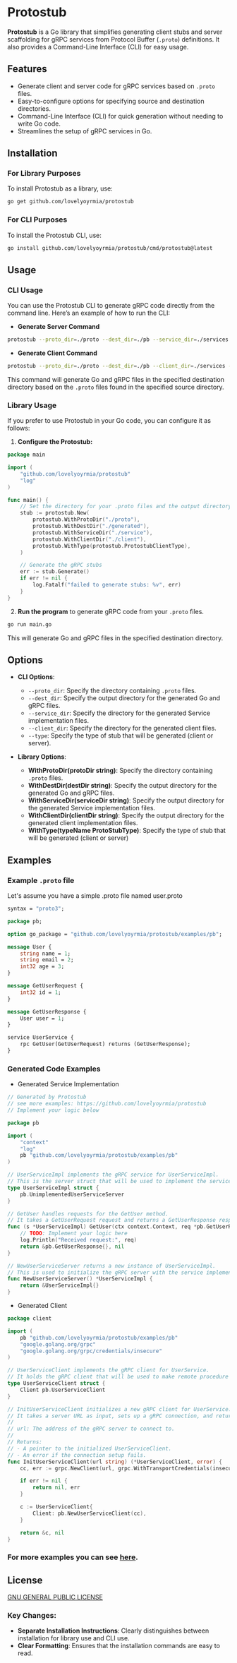 # Protostub

**Protostub** is a Go library that simplifies generating client stubs and server scaffolding for gRPC services from Protocol Buffer (`.proto`) definitions. It also provides a Command-Line Interface (CLI) for easy usage.

## Features

- Generate client and server code for gRPC services based on `.proto` files.
- Easy-to-configure options for specifying source and destination directories.
- Command-Line Interface (CLI) for quick generation without needing to write Go code.
- Streamlines the setup of gRPC services in Go.

## Installation

### For Library Purposes

To install Protostub as a library, use:

```bash
go get github.com/lovelyoyrmia/protostub
```

### For CLI Purposes

To install the Protostub CLI, use:

```bash
go install github.com/lovelyoyrmia/protostub/cmd/protostub@latest
```

## Usage

### CLI Usage

You can use the Protostub CLI to generate gRPC code directly from the command line. Here’s an example of how to run the CLI:

- **Generate Server Command**
```bash
protostub --proto_dir=./proto --dest_dir=./pb --service_dir=./services --type=server
```

- **Generate Client Command**
```bash
protostub --proto_dir=./proto --dest_dir=./pb --client_dir=./services --type=client
```

This command will generate Go and gRPC files in the specified destination directory based on the `.proto` files found in the specified source directory.

### Library Usage

If you prefer to use Protostub in your Go code, you can configure it as follows:

1. **Configure the Protostub:**

```go
package main

import (
    "github.com/lovelyoyrmia/protostub"
    "log"
)

func main() {
    // Set the directory for your .proto files and the output directory for the generated code
    stub := protostub.New(
        protostub.WithProtoDir("./proto"),
        protostub.WithDestDir("./generated"),
        protostub.WithServiceDir("./service"),
        protostub.WithClientDir("./client"),
        protostub.WithType(protostub.ProtostubClientType),
    )

    // Generate the gRPC stubs
    err := stub.Generate()
    if err != nil {
        log.Fatalf("failed to generate stubs: %v", err)
    }
}
```

2. **Run the program** to generate gRPC code from your `.proto` files.

```bash
go run main.go
```

This will generate Go and gRPC files in the specified destination directory.

## Options

- **CLI Options**:
  - `--proto_dir`: Specify the directory containing `.proto` files.
  - `--dest_dir`: Specify the output directory for the generated Go and gRPC files.
  - `--service_dir`: Specify the directory for the generated Service implementation files.
  - `--client_dir`: Specify the directory for the generated client files.
  - `--type`: Specify the type of stub that will be generated (client or server).

- **Library Options**:
  - **WithProtoDir(protoDir string)**: Specify the directory containing `.proto` files.
  - **WithDestDir(destDir string)**: Specify the output directory for the generated Go and gRPC files.
  - **WithServiceDir(serviceDir string)**: Specify the output directory for the generated Service implementation files.
  - **WithClientDir(clientDir string)**: Specify the output directory for the generated client implementation files.
  - **WithType(typeName ProtoStubType)**: Specify the type of stub that will be generated (client or server)

## Examples

### Example `.proto` file
Let's assume you have a simple .proto file named user.proto
```proto
syntax = "proto3";

package pb;

option go_package = "github.com/lovelyoyrmia/protostub/examples/pb";

message User {
    string name = 1;
    string email = 2;
    int32 age = 3;
}

message GetUserRequest {
    int32 id = 1;
}

message GetUserResponse {
    User user = 1;
}

service UserService {
    rpc GetUser(GetUserRequest) returns (GetUserResponse);
}
```

### Generated Code Examples
- Generated Service Implementation
```go
// Generated by Protostub
// see more examples: https://github.com/lovelyoyrmia/protostub
// Implement your logic below

package pb

import (
	"context"
	"log"
	pb "github.com/lovelyoyrmia/protostub/examples/pb"
)

// UserServiceImpl implements the gRPC service for UserServiceImpl.
// This is the server struct that will be used to implement the service methods.
type UserServiceImpl struct {
	pb.UnimplementedUserServiceServer
}

// GetUser handles requests for the GetUser method.
// It takes a GetUserRequest request and returns a GetUserResponse response.
func (s *UserServiceImpl) GetUser(ctx context.Context, req *pb.GetUserRequest) (*pb.GetUserResponse, error) {
	// TODO: Implement your logic here
	log.Println("Received request:", req)
	return &pb.GetUserResponse{}, nil
}

// NewUserServiceServer returns a new instance of UserServiceImpl.
// This is used to initialize the gRPC server with the service implementation.
func NewUserServiceServer() *UserServiceImpl {
	return &UserServiceImpl{}
}
```
- Generated Client
```go
package client

import (
    pb "github.com/lovelyoyrmia/protostub/examples/pb"
	"google.golang.org/grpc"
	"google.golang.org/grpc/credentials/insecure"
)

// UserServiceClient implements the gRPC client for UserService.
// It holds the gRPC client that will be used to make remote procedure calls to the UserService.
type UserServiceClient struct {
	Client pb.UserServiceClient
}

// InitUserServiceClient initializes a new gRPC client for UserService.
// It takes a server URL as input, sets up a gRPC connection, and returns the initialized client.
//
// url: The address of the gRPC server to connect to.
//
// Returns:
// - A pointer to the initialized UserServiceClient.
// - An error if the connection setup fails.
func InitUserServiceClient(url string) (*UserServiceClient, error) {
	cc, err := grpc.NewClient(url, grpc.WithTransportCredentials(insecure.NewCredentials()))

	if err != nil {
		return nil, err
	}

	c := UserServiceClient{
		Client: pb.NewUserServiceClient(cc),
	}

	return &c, nil
}
```

### For more examples you can see [here](./examples/).

## License

[GNU GENERAL PUBLIC LICENSE](LICENSE)

### Key Changes:
- **Separate Installation Instructions**: Clearly distinguishes between installation for library use and CLI use.
- **Clear Formatting**: Ensures that the installation commands are easy to read.
